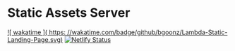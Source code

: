 # Static Assets Server

[ ![ wakatime ]( https: //wakatime.com/badge/github/bgoonz/Lambda-Static-Landing-Page.svg)](https://wakatime.com/badge/github/bgoonz/Lambda-Static-Landing-Page)
[![Netlify Status](https://api.netlify.com/api/v1/badges/75476e4e-6edd-4555-8914-89385ee81cdd/deploy-status)](https://app.netlify.com/sites/lambda-static-server/deploys)
